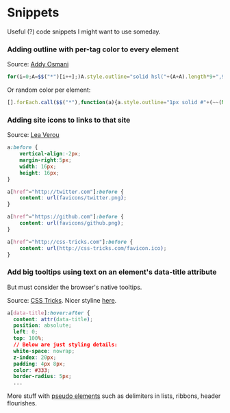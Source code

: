 # Snippets
Useful (?) code snippets I might want to use someday.

### Adding outline with per-tag color to every element
Source: [Addy Osmani](https://gist.github.com/addyosmani/fd3999ea7fce242756b1)
```javascript
for(i=0;A=$$("*")[i++];)A.style.outline="solid hsl("+(A+A).length*9+",99%,50%)1px"
```
Or random color per element:
```javascript
[].forEach.call($$("*"),function(a){a.style.outline="1px solid #"+(~~(Math.random()*(1<<24))).toString(16)})
```

### Adding site icons to links to that site
Source: [Lea Verou](http://lea.verou.me/)
```css
a:before {
	vertical-align:-2px;
	margin-right:5px;
	width: 16px;
	height: 16px;
}

a[href^="http://twitter.com"]:before {
	content: url(favicons/twitter.png);
}

a[href^="https://github.com"]:before {
	content: url(favicons/github.png);
}

a[href^="http://css-tricks.com"]:before {
	content: url(http://css-tricks.com/favicon.ico);
}

```

### Add big tooltips using text on an element's data-title attribute
But must consider the browser's native tooltips.

Source: [CSS Tricks](https://css-tricks.com/css-content/#article-header-id-4). Nicer styline [here](https://codepen.io/team/css-tricks/pen/RPmpYa?editors=0100#0).
```css
a[data-title]:hover:after {
  content: attr(data-title);
  position: absolute;
  left: 0; 
  top: 100%;
  // Below are just styling details:
  white-space: nowrap; 
  z-index: 20px;
  padding: 4px 8px;
  color: #333;
  border-radius: 5px; 
  ...
```
More stuff with [pseudo elements](https://css-tricks.com/pseudo-element-roundup/) such as delimiters in lists, ribbons, header flourishes.
